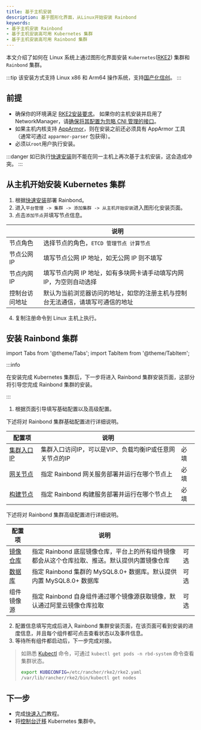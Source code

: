 ```yaml
---
title: 基于主机安装
description: 基于图形化界面，从Linux开始安装 Rainbond
keywords:
- 基于主机安装 Rainbond
- 基于主机安装高可用 Kubernetes 集群
- 基于主机安装高可用 Rainbond 集群
---
```


本文介绍了如何在 Linux 系统上通过图形化界面安装 `Kubernetes`([RKE2](https://docs.rke2.io)) 集群和 `Rainbond` 集群。

:::tip
该安装方式支持 Linux x86 和 Arm64 操作系统，支持[国产化信创](/docs/localization-guide)。
:::

## 前提

* 确保你的环境满足 [RKE2安装要求](https://docs.rke2.io/install/requirements)。 如果你的主机安装并启用了 NetworkManager，请[确保将其配置为忽略 CNI 管理的接口](https://docs.rke2.io/known_issues#networkmanager)。
* 如果主机内核支持 [AppArmor](https://apparmor.net/)，则在安装之前还必须具有 AppArmor 工具（通常可通过 `apparmor-parser` 包获得）。
* 必须以`root`用户执行安装。

:::danger
如已执行[快速安装](/docs/quick-start/quick-install)则不能在同一主机上再次基于主机安装，这会造成冲突。
:::

## 从主机开始安装 Kubernetes 集群

1. 根据[快速安装](/docs/quick-start/quick-install)部署 Rainbond。
2. 进入`平台管理 -> 集群 -> 添加集群 -> 从主机开始安装`进入图形化安装页面。
3. 点击`添加节点`并填写节点信息。

|              | 说明                                        |
| ------------ | ------------------------------------------- |
| 节点角色      | 选择节点的角色，`ETCD 管理节点 计算节点`        |
| 节点公网IP | 填写节点公网 IP 地址，如无公网 IP 则不填写             |
| 节点内网IP     | 填写节点内网 IP 地址，如有多块网卡请手动填写内网 IP，为空则自动选择 |
| 控制台访问地址     | 默认为当前浏览器访问的地址，如您的注册主机与控制台无法通信，请填写可通信的地址  |

4. 复制注册命令到 Linux 主机上执行。

## 安装 Rainbond 集群

import Tabs from '@theme/Tabs';
import TabItem from '@theme/TabItem';

:::info

在安装完成 Kubernetes 集群后，下一步将进入 Rainbond 集群安装页面，这部分将引导您完成 Rainbond 集群的安装。

:::

1. 根据页面引导填写基础配置以及高级配置。

<Tabs groupId="configuration">
  <TabItem value="基础配置" label="基础配置" default>

下述将对 Rainbond 集群基础配置进行详细说明。

| 配置项                                                       | 说明                                                         |      |
| ------------------------------------------------------------ | ------------------------------------------------------------ | ---- |
| [集群入口 IP](./ha.md#负载均衡) | 集群入口访问IP，可以是VIP、负载均衡IP或任意网关节点的IP      | 必填 |
| [网关节点](./ha.md#网关节点)   | 指定 Rainbond 网关服务部署并运行在哪个节点上                 | 必填 |
| [构建节点](./ha.md#构建节点)   | 指定 Rainbond 构建服务部署并运行在哪个节点上                 | 必填 |

</TabItem>

  <TabItem value="高级配置" label="高级配置">

下述将对 Rainbond 集群高级配置进行详细说明。

| 配置项                                                     | 说明                                                         |      |
| ---------------------------------------------------------- | ------------------------------------------------------------ | ---- |
| [镜像仓库](./ha.md#镜像仓库) | 指定 Rainbond 底层镜像仓库，平台上的所有组件镜像都会从这个仓库拉取、推送。默认提供内置镜像仓库 | 可选 |
| [数据库](./ha.md#mysql)      | 指定 Rainbond 集群的 MySQL8.0+ 数据库。默认提供内置 MySQL8.0+ 数据库 | 可选 |
| 组件镜像源                                                 | 指定 Rainbond 自身组件通过哪个镜像源获取镜像，默认通过阿里云镜像仓库拉取 | 可选 |

  </TabItem>
</Tabs>

2. 配置信息填写完成后进入 Rainbond 集群安装页面，在该页面可看到安装的进度信息，并且每个组件都可点击查看状态以及事件信息。
3. 等待所有组件都启动后，下一步完成对接。

> 如熟悉 [Kubectl](https://docs.rke2.io/reference/cli_tools) 命令，可通过 `kubectl get pods -n rbd-system` 命令查看集群状态。
> ```bash
> export KUBECONFIG=/etc/rancher/rke2/rke2.yaml
> /var/lib/rancher/rke2/bin/kubectl get nodes
> ```

## 下一步

- 完成[快速入门](../../quick-start/getting-started.mdx)教程。
- 将[控制台迁移](./console-recover.md) Kubernetes 集群中。

